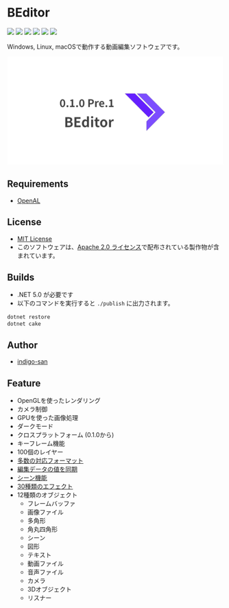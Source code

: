 # BEditor

![](https://img.shields.io/github/issues/b-editor/BEditor)
![](https://img.shields.io/github/forks/b-editor/BEditor)
![](https://img.shields.io/github/stars/b-editor/BEditor)
![](https://img.shields.io/github/license/b-editor/BEditor)
![](https://github.com/b-editor/BEditor/workflows/Debug%20Build%20&%20Test/badge.svg)
![](https://github.com/b-editor/BEditor/workflows/CodeQL/badge.svg)

Windows, Linux, macOSで動作する動画編集ソフトウェアです。

![](https://raw.githubusercontent.com/b-editor/BEditor/main/docs/imgs/header.png)

## Requirements
* [OpenAL](https://www.openal.org/)

## License

* [MIT License](https://github.com/b-editor/BEditor/blob/main/LICENSE)
* このソフトウェアは、[Apache 2.0 ライセンス](http://www.apache.org/licenses/LICENSE-2.0)で配布されている製作物が含まれています。

## Builds

* .NET 5.0 が必要です
* 以下のコマンドを実行すると `./publish` に出力されます。
```
dotnet restore
dotnet cake
```

## Author

* [indigo-san](https://github.com/indigo-san)

## Feature

* OpenGLを使ったレンダリング
* カメラ制御
* GPUを使った画像処理
* ダークモード
* クロスプラットフォーム (0.1.0から)
* キーフレーム機能
* 100個のレイヤー
* [多数の対応フォーマット](https://ja.wikipedia.org/wiki/FFmpeg#サポートしているファイル形式)
* [編集データの値を同期](https://beditor.net/Document?page=how_to_use/DataBinding)
* [シーン機能](https://beditor.net/Document?page=keywords/Scene)
* [30種類のエフェクト](https://beditor.net/Document?page=effects/overview)
* 12種類のオブジェクト
    * フレームバッファ
    * 画像ファイル
    * 多角形
    * 角丸四角形
    * シーン
    * 図形
    * テキスト
    * 動画ファイル
    * 音声ファイル
    * カメラ
    * 3Dオブジェクト
    * リスナー
